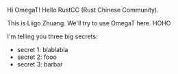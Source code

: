 Hi OmegaT! Hello RustCC (Rust Chinese Community).

This is Liigo Zhuang. We'll try to use OmegaT here. HOHO

I'm telling you three big secrets:

- secret 1: blablabla
- secret 2: fooo
- secret 3: barbar
